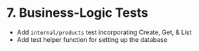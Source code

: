 # 7. Business-Logic Tests

- Add `internal/products` test incorporating Create, Get, & List
- Add test helper function for setting up the database

